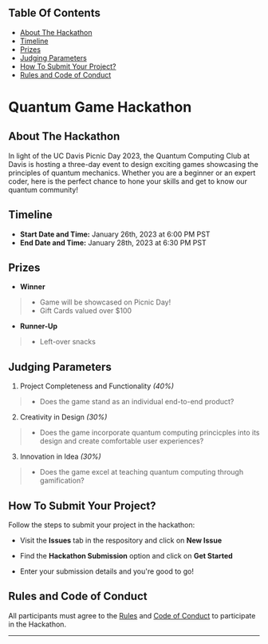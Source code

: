 ## Table Of Contents

* [About The Hackathon](#about-the-hackathon)
* [Timeline](#timeline)
* [Prizes](#prizes)
* [Judging Parameters](#judging-parameters)
* [How To Submit Your Project?](#how-to-submit-your-project)
* [Rules and Code of Conduct](#rules-and-code-of-conduct)


# Quantum Game Hackathon

## About The Hackathon

In light of the UC Davis Picnic Day 2023, the Quantum Computing Club at Davis is hosting a three-day event to design exciting games showcasing the principles of quantum mechanics. Whether you are a beginner or an expert coder, here is the perfect chance to hone your skills and get to know our quantum community!

## Timeline

* **Start Date and Time:** January 26th, 2023 at 6:00 PM PST
* **End Date and Time:** January 28th, 2023 at 6:30 PM PST

## Prizes

* **Winner**

>* Game will be showcased on Picnic Day!
>* Gift Cards valued over $100


* **Runner-Up**

>* Left-over snacks


## Judging Parameters

1. Project Completeness and Functionality *(40%)*

> * Does the game stand as an individual end-to-end product?

2. Creativity in Design *(30%)*

> * Does the game incorporate quantum computing princicples into its design and create comfortable user experiences?

3. Innovation in Idea *(30%)*

> * Does the game excel at teaching quantum computing through gamification?

## How To Submit Your Project?

Follow the steps to submit your project in the hackathon:

* Visit the **Issues** tab in the respository and click on **New Issue**

* Find the **Hackathon Submission** option and click on **Get Started** 

* Enter your submission details and you're good to go!

## Rules and Code of Conduct

All participants must agree to the [Rules](RULES.md) and [Code of Conduct](CODE_OF_CONDUCT.md) to participate in the Hackathon.

---
